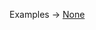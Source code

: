 <p class="ExampleLinks">Examples <span class="ExampleLinksTitleSeparator">-></span> <a href="../../examples/preset/none">None</a></p>
